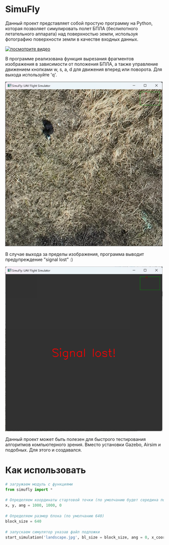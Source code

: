 # SimuFly

Данный проект представляет собой простую программу на Python, которая позволяет симулировать полет БПЛА (беспилотного летательного аппарата) над поверхностью земли, используя фотографию поверхности земли в качестве входных данных.

[![посмотрите видео](https://img.youtube.com/vi/ZCHeAuflB2A/0.jpg)](https://www.youtube.com/watch?v=ZCHeAuflB2A)

В программе реализована функция вырезания фрагментов изображения в зависимости от положения БПЛА, а также управление движением кнопками w, s, a, d для движения вперед или поворота. Для выхода используйте 'q'.

<img src="/screenshot1.png" alt="интерфейс программы" width="500"/>

В случае выхода за пределы изображения, программа выводит предупреждение "signal lost" :)

<img src="/screenshot2.png" alt="интерфейс программы" width="500"/>

Данный проект может быть полезен для быстрого тестирования алгоритмов компьютерного зрения. Вместо установки Gazebo, Airsim и подобных. Для этого и создавался.

# Как использовать

```python
# загружаем модуль с функциями
from simufly import *   

# Определяем координаты стартовой точки (по умолчанию будет середина подложки) и угол поворота в градусах
x, y, ang = 1000, 1000, 0

# Определяем размер блока (по умолчанию 640)
block_size = 640

# запускаем симулятор указав файл подложки
start_simulation('landscape.jpg', bl_size = block_size, ang = 0, x_coord = x, y_coord = y)
```

